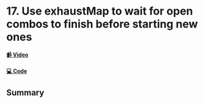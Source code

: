 # 17. Use exhaustMap to wait for open combos to finish before starting new ones

#### [📹 Video]()

#### [💻 Code]()

## Summary

